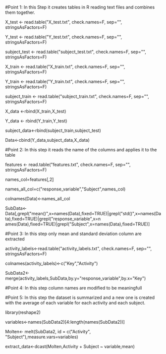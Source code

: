 #Point 1: In this Step it creates tables in R reading text files and combines them together.

X_test <- read.table("X_test.txt", check.names=F, sep="", stringsAsFactors=F)

Y_test <- read.table("Y_test.txt", check.names=F, sep="", stringsAsFactors=F)

subject_test <- read.table("subject_test.txt", check.names=F, sep="", stringsAsFactors=F)

X_train <- read.table("X_train.txt", check.names=F, sep="", stringsAsFactors=F)

Y_train <- read.table("Y_train.txt", check.names=F, sep="", stringsAsFactors=F)

subject_train <- read.table("subject_train.txt", check.names=F, sep="", stringsAsFactors=F)

X_data <-rbind(X_train,X_test)

Y_data <- rbind(Y_train,Y_test)

subject_data<-rbind(subject_train,subject_test)

Data<-cbind(Y_data,subject_data,X_data)


#Point 2: In this step it reads the name of the columns and applies it to the table

features <- read.table("features.txt", check.names=F, sep="", stringsAsFactors=F)

names_col=features[,2]

names_all_col=c("response_variable","Subject",names_col)

colnames(Data)<-names_all_col

SubData<-Data[,grepl("mean()",x=names(Data),fixed=TRUE)|grepl("std()",x=names(Data),fixed=TRUE)|grepl("response_variable",x=n
ames(Data),fixed=TRUE)|grepl("Subject",x=names(Data),fixed=TRUE)]


#Point 3: In this step only mean and standard deviation column are extracted

activity_labels<-read.table("activity_labels.txt", check.names=F, sep="", stringsAsFactors=F)

colnames(activity_labels)<-c("Key","Activity")

SubData2<-merge(activity_labels,SubData,by.y="response_variable",by.x="Key")


#Point 4: In this step column names are modified to be meaningfull


#Point 5: In this step the dataset is summarized and a new one is created with the average of each variable for each activity and each subject. 

library(reshape2)

variables<-names(SubData2)[4:length(names(SubData2))]

Molten<- melt(SubData2, id = c("Activity", "Subject"),measure.vars=variables)

extract_data<-dcast(Molten,Activity + Subject ~ variable,mean)

